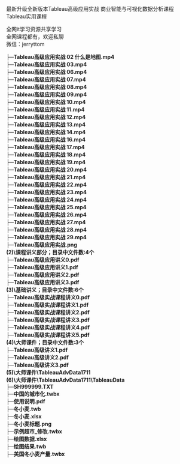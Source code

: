 最新升级全新版本Tableau高级应用实战 商业智能与可视化数据分析课程 Tableau实用课程

全网it学习资源共享学习<br>全网课程都有，欢迎私聊<br>微信：jerryttom<br>

<strong>├─Tableau高级应用实战 02 什么是地图.mp4</strong><br> <strong>├─Tableau高级应用实战 03.mp4</strong><br> <strong>├─Tableau高级应用实战 06.mp4</strong><br> <strong>├─Tableau高级应用实战 07.mp4</strong><br> <strong>├─Tableau高级应用实战 08.mp4</strong><br> <strong>├─Tableau高级应用实战 09.mp4</strong><br> <strong>├─Tableau高级应用实战 10.mp4</strong><br> <strong>├─Tableau高级应用实战 11.mp4</strong><br> <strong>├─Tableau高级应用实战 12.mp4</strong><br> <strong>├─Tableau高级应用实战 13.mp4</strong><br> <strong>├─Tableau高级应用实战 14.mp4</strong><br> <strong>├─Tableau高级应用实战 16.mp4</strong><br> <strong>├─Tableau高级应用实战 17.mp4</strong><br> <strong>├─Tableau高级应用实战 18.mp4</strong><br> <strong>├─Tableau高级应用实战 19.mp4</strong><br> <strong>├─Tableau高级应用实战 20.mp4</strong><br> <strong>├─Tableau高级应用实战 21.mp4</strong><br> <strong>├─Tableau高级应用实战 22.mp4</strong><br> <strong>├─Tableau高级应用实战 23.mp4</strong><br> <strong>├─Tableau高级应用实战 24.mp4</strong><br> <strong>├─Tableau高级应用实战 25.mp4</strong><br> <strong>├─Tableau高级应用实战 26.mp4</strong><br> <strong>├─Tableau高级应用实战 27.mp4</strong><br> <strong>├─Tableau高级应用实战 28.mp4</strong><br> <strong>├─Tableau高级应用实战 29.mp4</strong><br> <strong>├─Tableau高级应用实战.png</strong><br> <strong>(2)\课程讲义部分；目录中文件数:4个</strong><br> <strong>├─Tableau高级应用讲义0.pdf</strong><br> <strong>├─Tableau高级应用讲义1.pdf</strong><br> <strong>├─Tableau高级应用讲义2.pdf</strong><br> <strong>├─Tableau高级应用讲义3.pdf</strong><br> <strong>(3)\基础讲义；目录中文件数:6个</strong><br> <strong>├─Tableau高级实战课程讲义0.pdf</strong><br> <strong>├─Tableau高级实战课程讲义1.pdf</strong><br> <strong>├─Tableau高级实战课程讲义2.pdf</strong><br> <strong>├─Tableau高级实战课程讲义3.pdf</strong><br> <strong>├─Tableau高级实战课程讲义4.pdf</strong><br> <strong>├─Tableau高级实战课程讲义5.pdf</strong><br> <strong>(4)\大师课件；目录中文件数:3个</strong><br> <strong>├─Tableau高级讲义1.pdf</strong><br> <strong>├─Tableau高级讲义2.pdf</strong><br> <strong>├─Tableau高级讲义3.pdf</strong><br> <strong>(5)\大师课件\TableauAdvData1711</strong><br> <strong>(6)\大师课件\TableauAdvData1711\TableauData</strong><br> <strong>├─SH999999.TXT</strong><br> <strong>├─中国的城市化.twbx</strong><br> <strong>├─使用说明.pdf</strong><br> <strong>├─冬小麦.twb</strong><br> <strong>├─冬小麦.xlsx</strong><br> <strong>├─冬小麦标题.png</strong><br> <strong>├─示例超市_修改.twbx</strong><br> <strong>├─绘图数据.xlsx</strong><br> <strong>├─绘图结果.twb</strong><br> <strong>├─美国冬小麦产量.twbx</strong>